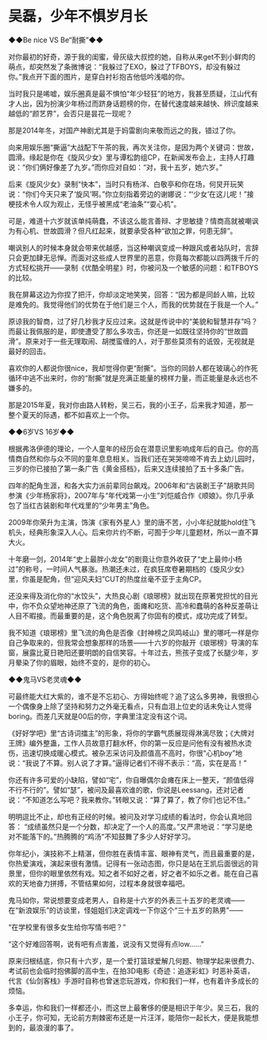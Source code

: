 # 吴磊，少年不惧岁月长

◆◆Be nice VS Be“耐撕”◆◆ 

对你最初的好奇，源于我的闺蜜，骨灰级大叔控的她，自称从来get不到小鲜肉的萌点，却突然发了条微博说：“我躲过了EXO，躲过了TFBOYS，却没有躲过你。”我点开下面的图片，是穿白衬衫抱吉他低吟浅唱的你。 

当时我只是唏嘘，娱乐圈真是最不惧怕“年少轻狂”的地方，我甚至质疑，江山代有才人出，因为扮演少年杨过而跻身话题榜的你，在替代速度越来越快、辨识度越来越低的“颜艺界”，会否只是昙花一现呢？ 

那是2014年冬，对国产神剧尤其是于妈雷剧向来敬而远之的我，错过了你。 

向来用娱乐圈“撕逼”大战配下午茶的我，再次关注你，是因为两个关键词：世故，圆滑。缘起是你在《旋风少女》里与谭松韵组CP，在新闻发布会上，主持人打趣说：“你们俩好像差了九岁。”而你应对自如：“对，我十五岁，她六岁。” 

后来《旋风少女》录制“快本”，当时只有杨洋、白敬亭和你在场，何炅开玩笑说：“你们今天只来了‘旋风’啊。”你立刻指着旁边的谢娜说：“‘少女’在这儿呢！”接梗技术令人叹为观止，无怪乎被黑成“老油条”“耍心机”。 

可是，难道十六岁就该单纯萌蠢，不该这么能言善辩、才思敏捷？情商高就被嘲讽为有心机、世故圆滑？但凡红起来，就要承受各种“欲加之罪，何患无辞”。 

嘲讽别人的时候本身就会带来优越感，当这种嘲讽变成一种跟风或者站队时，言辞只会更加肆无忌惮。而面对这些成人世界里的恶意，你竟每次都能以四两拨千斤的方式轻松挑开——录制《优酷全明星》时，你被问及一个敏感的问题：和TFBOYS的比较。 

我在屏幕这边为你捏了把汗，你却淡定地笑笑，回答：“因为都是同龄人嘛，比较是难免的。我觉得他们的优势在于他们是三个人，而我的优势就在于我是一个人。” 

原谅我的智商，过了好几秒我才反应过来。这就是传说中的“美貌和智慧并存”吗？而最让我佩服的是，即使遭受了那么多攻击，你还是一如既往坚持你的“世故圆滑”。原来对于一些无理取闹、胡搅蛮缠的人，对于那些莫须有的诋毁，无视就是最好的回击。 

喜欢你的人都说你很nice，我却觉得你更“耐撕”。当你的同龄人都在玻璃心的作死循环中逃不出来时，你的“耐撕”就是充满正能量的榜样力量，而正能量是永远也不嫌多的。 

那是2015年夏，我对你由路人转粉，吴三石，我的小王子，后来我才知道，那一整个夏天的际遇，都不如喜欢上一个你。 

◆◆6岁VS 16岁◆◆ 

根据弗洛伊德的理论，一个人童年的经历会在潜意识里影响成年后的自己。你的高情商自然和你与众不同的童年息息相关。当我们还在哭哭啼啼不肯去上幼儿园时，三岁的你已接拍了第一条广告《黄金搭档》，后来又连续接拍了五十多条广告。 

四年的配角生涯，和各大实力派前辈同台飙戏。2006年和“古装剧王子”胡歌共同参演《少年杨家将》，2007年与“年代戏第一小生”刘恺威合作《顺娘》。你几乎承包了当红古装剧和年代戏里的“少年男主”角色。 

2009年你荣升为主演，饰演《家有外星人》里的唐不苦，小小年纪就能hold住飞机头，经典形象深入人心。后来你片约不断，可囿于少年儿童题材，所以一直不算大火。 

十年磨一剑，2014年“史上最胖小龙女”的剧竟让你意外收获了“史上最帅小杨过”的称号，一时间人气暴涨。热潮还未过，在疯狂席卷暑期档的《旋风少女》里，你虽是配角，但“迎风夫妇”CUT的热度丝毫不亚于主角CP。 

还没来得及消化你的“水饺头”，大热良心剧《琅琊榜》就出现在原著党担忧的目光中，你不负众望地神还原了飞流的角色，面瘫和吃货、高冷和蠢萌的各种反差萌让人目不暇接。而最重要的是，这个角色脱离了你固有的模式，成功完成了转型。 

我不知道《琅琊榜》里飞流的角色是否像《封神榜之凤鸣岐山》里的哪吒一样是你自己争取来的，但我常会想象那样的场景——十六岁的你敲开《琅琊榜》导演的车窗，展露比夏日艳阳还要明朗的自信笑容。十年过去，熊孩子变成了长腿少年，岁月晕染了你的眉眼，始终不变的，是你的初心。 

◆◆鬼马VS老灵魂◆◆ 

可最终能大红大紫的，谁不是不忘初心、方得始终呢？追了这么多男神，我很担心一个偶像身上除了坚持和努力之外毫无看点，只有血泪上位史的话未免让人觉得boring。而差几天就是00后的你，字典里注定没有这个词。 

《好好学吧》里“古诗词擂主”的形象，将你的学霸气质展现得淋漓尽致；《大牌对王牌》编外整蛊，工作人员故意打翻水杯，你的第一反应是问他有没有被热水烫伤，迅速切换成暖心模式。被杂志采访问及颜值高不高时，你很“心机boy”地说：“我说了不算。别人说了才算。”逼得记者们不得不表示：“高，实在是高！” 

你还有许多可爱的小缺陷，譬如“宅”，你自曝偶尔会瘫在床上一整天，“颜值低得不行不行的”。譬如“瑟”，被问及最喜欢谁的歌，你说是Leessang，还对记者说：“不知道怎么写吧？我来教你。”转眼又说：“算了算了，教了你们也记不住。” 

明明逗比不止，却也有正经的时候。被问及对学习成绩的看法时，你会认真地回答： “成绩虽然只是一个分数，却决定了一个人的高度。”又严肃地说：“学习是绝对不能落下的。”热腾腾的“鸡汤”不知鼓舞了多少人好好学习。 

你年纪小，演技称不上精湛，但你胜在表情丰富、眼神有灵气，而且最重要的是，你热爱演戏，演起来很有激情。记得有一张动态图，你只是站在王凯后面很远的背景里，但你的眼里依然有戏。知之者不如好之者，好之者不如乐之者。能在自己喜欢的天地奋力拼搏，不管结果如何，过程本身就很幸福吧。 

鬼马如你，常说想要变成老男人，自称是十六岁的外表三十五岁的老灵魂——在“新浪娱乐”的访谈里，怪姐姐们决定调戏一下你这个“三十五岁的熟男”—— 

“在学校里有很多女生给你写情书吧？” 

“这个好难回答啊，说有吧有点害羞，说没有又觉得有点low……” 

原来归根结底，你只有十六岁，是一个爱打篮球爱解几何题、物理学起来很费力、考试前也会临时抱佛脚的高中生，在拍3D电影《奇迹：追逐彩虹》时恶补英语，代言《仙剑客栈》手游时自称也曾迷恋玩游戏，你和我们一样，也有着许多成长的烦恼。 

多幸运，你和我们一样都还小，而这世上最奢侈的便是相识于年少。吴三石，我的小王子，你可知，无论前方荆棘密布还是一片汪洋，能陪你一起长大，便是我能想到的，最浪漫的事了。